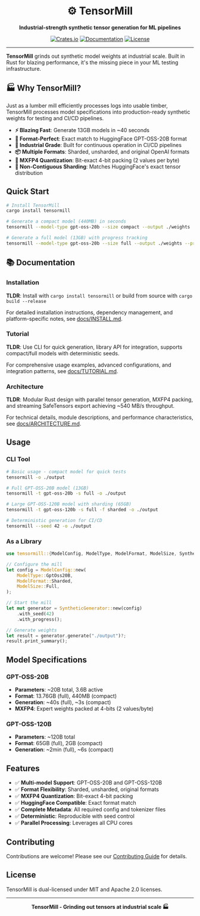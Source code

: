 <div align="center">
  <h1>⚙️ TensorMill</h1>
  <p><strong>Industrial-strength synthetic tensor generation for ML pipelines</strong></p>
  
  [![Crates.io](https://img.shields.io/crates/v/tensormill.svg)](https://crates.io/crates/tensormill)
  [![Documentation](https://docs.rs/tensormill/badge.svg)](https://docs.rs/tensormill)
  [![License](https://img.shields.io/badge/license-MIT%2FApache-blue.svg)](LICENSE)
</div>

---

**TensorMill** grinds out synthetic model weights at industrial scale. Built in Rust for blazing performance, it's the missing piece in your ML testing infrastructure.

## 🏭 Why TensorMill?

Just as a lumber mill efficiently processes logs into usable timber, TensorMill processes model specifications into production-ready synthetic weights for testing and CI/CD pipelines.

- **⚡ Blazing Fast**: Generate 13GB models in ~40 seconds
- **🎯 Format-Perfect**: Exact match to HuggingFace GPT-OSS-20B format
- **🔧 Industrial Grade**: Built for continuous operation in CI/CD pipelines
- **📦 Multiple Formats**: Sharded, unsharded, and original OpenAI formats
- **🔬 MXFP4 Quantization**: Bit-exact 4-bit packing (2 values per byte)
- **🎨 Non-Contiguous Sharding**: Matches HuggingFace's exact tensor distribution

## Quick Start

```bash
# Install TensorMill
cargo install tensormill

# Generate a compact model (440MB) in seconds
tensormill --model-type gpt-oss-20b --size compact --output ./weights

# Generate a full model (13GB) with progress tracking
tensormill --model-type gpt-oss-20b --size full --output ./weights --progress
```

## 📚 Documentation

### Installation
**TLDR**: Install with `cargo install tensormill` or build from source with `cargo build --release`

For detailed installation instructions, dependency management, and platform-specific notes, see [docs/INSTALL.md](docs/INSTALL.md).

### Tutorial
**TLDR**: Use CLI for quick generation, library API for integration, supports compact/full models with deterministic seeds.

For comprehensive usage examples, advanced configurations, and integration patterns, see [docs/TUTORIAL.md](docs/TUTORIAL.md).

### Architecture
**TLDR**: Modular Rust design with parallel tensor generation, MXFP4 packing, and streaming SafeTensors export achieving ~540 MB/s throughput.

For technical details, module descriptions, and performance characteristics, see [docs/ARCHITECTURE.md](docs/ARCHITECTURE.md).

## Usage

### CLI Tool

```bash
# Basic usage - compact model for quick tests
tensormill -o ./output

# Full GPT-OSS-20B model (13GB)
tensormill -t gpt-oss-20b -s full -o ./output

# Large GPT-OSS-120B model with sharding (65GB)
tensormill -t gpt-oss-120b -s full -f sharded -o ./output

# Deterministic generation for CI/CD
tensormill --seed 42 -o ./output
```

### As a Library

```rust
use tensormill::{ModelConfig, ModelType, ModelFormat, ModelSize, SyntheticGenerator};

// Configure the mill
let config = ModelConfig::new(
    ModelType::GptOss20B,
    ModelFormat::Sharded,
    ModelSize::Full,
);

// Start the mill
let mut generator = SyntheticGenerator::new(config)
    .with_seed(42)
    .with_progress();

// Generate weights
let result = generator.generate("./output")?;
result.print_summary();
```

## Model Specifications

### GPT-OSS-20B
- **Parameters**: ~20B total, 3.6B active
- **Format**: 13.76GB (full), 440MB (compact)
- **Generation**: ~40s (full), ~3s (compact)
- **MXFP4**: Expert weights packed at 4-bits (2 values/byte)

### GPT-OSS-120B
- **Parameters**: ~120B total
- **Format**: 65GB (full), 2GB (compact)
- **Generation**: ~2min (full), ~6s (compact)

## Features

- ✅ **Multi-model Support**: GPT-OSS-20B and GPT-OSS-120B
- ✅ **Format Flexibility**: Sharded, unsharded, original formats
- ✅ **MXFP4 Quantization**: Bit-exact 4-bit packing
- ✅ **HuggingFace Compatible**: Exact format match
- ✅ **Complete Metadata**: All required config and tokenizer files
- ✅ **Deterministic**: Reproducible with seed control
- ✅ **Parallel Processing**: Leverages all CPU cores

## Contributing

Contributions are welcome! Please see our [Contributing Guide](CONTRIBUTING.md) for details.

## License

TensorMill is dual-licensed under MIT and Apache 2.0 licenses.

---

<div align="center">
  <strong>TensorMill - Grinding out tensors at industrial scale 🏭</strong>
</div>
